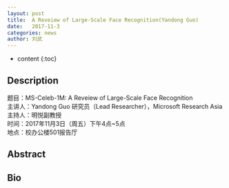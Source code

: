 ```yaml
---
layout: post
title:  A Reveiew of Large-Scale Face Recognition(Yandong Guo)
date:   2017-11-3 
categories: news
author: 刘武
---
```

* content
{:toc}
## Description
题目：MS-Celeb-1M: A Reveiew of Large-Scale Face Recognition  
主讲人：Yandong Guo 研究员（Lead Researcher），Microsoft Research Asia  
主持人：明悦副教授  
时间：2017年11月3日（周五）下午4点~5点  
地点：校办公楼501报告厅

## Abstract

## Bio



